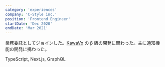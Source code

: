 ```yaml
---
category: 'experiences'
company: 'C-Style inc.'
position: 'Frontend Engineer'
startDate: 'Dec 2020'
endDate: 'Mar 2021'
---
```


業務委託としてジョインした。[KawaVo](https://lp.kawavo.com/) の β 版の開発に関わった。主に通知機能の開発に携わった。

TypeScript, Next.js, GraphQL
